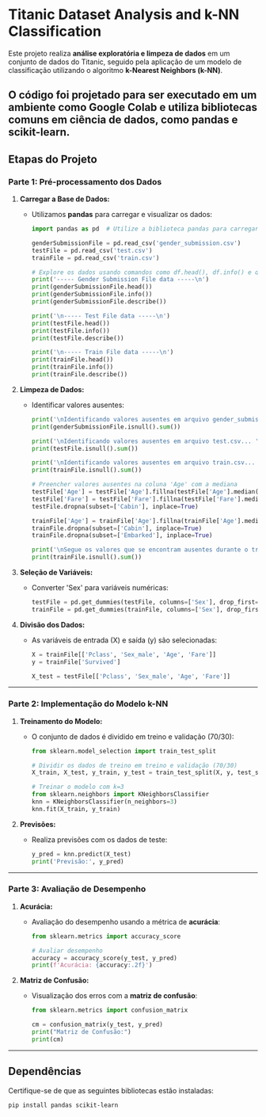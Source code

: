 # Titanic Dataset Analysis and k-NN Classification

Este projeto realiza **análise exploratória e limpeza de dados** em um conjunto de dados do Titanic, seguido pela aplicação de um modelo de classificação utilizando o algoritmo **k-Nearest Neighbors (k-NN)**. 

O código foi projetado para ser executado em um ambiente como **Google Colab** e utiliza bibliotecas comuns em ciência de dados, como **pandas** e **scikit-learn**.
---

## Etapas do Projeto

### Parte 1: Pré-processamento dos Dados

1. **Carregar a Base de Dados:**
   - Utilizamos **pandas** para carregar e visualizar os dados:
     ```python
     import pandas as pd  # Utilize a biblioteca pandas para carregar o arquivo CSV.

     genderSubmissionFile = pd.read_csv('gender_submission.csv')
     testFile = pd.read_csv('test.csv')
     trainFile = pd.read_csv('train.csv')

     # Explore os dados usando comandos como df.head(), df.info() e df.describe().
     print('----- Gender Submission File data -----\n')
     print(genderSubmissionFile.head())
     print(genderSubmissionFile.info())
     print(genderSubmissionFile.describe())

     print('\n----- Test File data -----\n')
     print(testFile.head())
     print(testFile.info())
     print(testFile.describe())

     print('\n----- Train File data -----\n')
     print(trainFile.head())
     print(trainFile.info())
     print(trainFile.describe())
     ```

2. **Limpeza de Dados:**
   - Identificar valores ausentes:
     ```python
     print('\nIdentificando valores ausentes em arquivo gender_submission.csv... ')
     print(genderSubmissionFile.isnull().sum())

     print('\nIdentificando valores ausentes em arquivo test.csv... ')
     print(testFile.isnull().sum())

     print('\nIdentificando valores ausentes em arquivo train.csv... ')
     print(trainFile.isnull().sum())

     # Preencher valores ausentes na coluna 'Age' com a mediana
     testFile['Age'] = testFile['Age'].fillna(testFile['Age'].median())
     testFile['Fare'] = testFile['Fare'].fillna(testFile['Fare'].median())
     testFile.dropna(subset=['Cabin'], inplace=True)

     trainFile['Age'] = trainFile['Age'].fillna(trainFile['Age'].median())
     trainFile.dropna(subset=['Cabin'], inplace=True)
     trainFile.dropna(subset=['Embarked'], inplace=True)

     print('\nSegue os valores que se encontram ausentes durante o tratamento do arquivo:')
     print(trainFile.isnull().sum())
     ```

3. **Seleção de Variáveis:**
   - Converter 'Sex' para variáveis numéricas:
     ```python
     testFile = pd.get_dummies(testFile, columns=['Sex'], drop_first=True)
     trainFile = pd.get_dummies(trainFile, columns=['Sex'], drop_first=True)
     ```

4. **Divisão dos Dados:**
   - As variáveis de entrada (X) e saída (y) são selecionadas:
     ```python
     X = trainFile[['Pclass', 'Sex_male', 'Age', 'Fare']]
     y = trainFile['Survived']

     X_test = testFile[['Pclass', 'Sex_male', 'Age', 'Fare']]
     ```

---

### Parte 2: Implementação do Modelo k-NN

1. **Treinamento do Modelo:**
   - O conjunto de dados é dividido em treino e validação (70/30):
     ```python
     from sklearn.model_selection import train_test_split

     # Dividir os dados de treino em treino e validação (70/30)
     X_train, X_test, y_train, y_test = train_test_split(X, y, test_size=0.3, random_state=42)

     # Treinar o modelo com k=3
     from sklearn.neighbors import KNeighborsClassifier
     knn = KNeighborsClassifier(n_neighbors=3)
     knn.fit(X_train, y_train)
     ```

2. **Previsões:**
   - Realiza previsões com os dados de teste:
     ```python
     y_pred = knn.predict(X_test)
     print('Previsão:', y_pred)
     ```

---

### Parte 3: Avaliação de Desempenho

1. **Acurácia:**
   - Avaliação do desempenho usando a métrica de **acurácia**:
     ```python
     from sklearn.metrics import accuracy_score

     # Avaliar desempenho
     accuracy = accuracy_score(y_test, y_pred)
     print(f'Acurácia: {accuracy:.2f}')
     ```

2. **Matriz de Confusão:**
   - Visualização dos erros com a **matriz de confusão**:
     ```python
     from sklearn.metrics import confusion_matrix

     cm = confusion_matrix(y_test, y_pred)
     print("Matriz de Confusão:")
     print(cm)
     ```

---

## Dependências

Certifique-se de que as seguintes bibliotecas estão instaladas:
```bash
pip install pandas scikit-learn